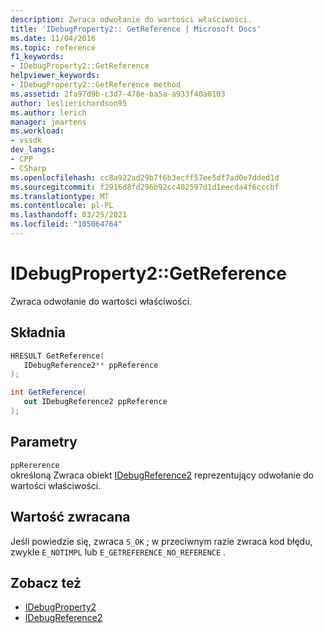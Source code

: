 ```yaml
---
description: Zwraca odwołanie do wartości właściwości.
title: 'IDebugProperty2:: GetReference | Microsoft Docs'
ms.date: 11/04/2016
ms.topic: reference
f1_keywords:
- IDebugProperty2::GetReference
helpviewer_keywords:
- IDebugProperty2::GetReference method
ms.assetid: 2fa97d9b-c3d7-478e-ba5a-a933f40a0103
author: leslierichardson95
ms.author: lerich
manager: jmartens
ms.workload:
- vssdk
dev_langs:
- CPP
- CSharp
ms.openlocfilehash: cc8a922ad29b7f6b3ecff57ee5df7ad0e7dded1d
ms.sourcegitcommit: f2916d8fd296b92cc402597d1d1eecda4f6cccbf
ms.translationtype: MT
ms.contentlocale: pl-PL
ms.lasthandoff: 03/25/2021
ms.locfileid: "105064764"
---
```

# <a name="idebugproperty2getreference"></a>IDebugProperty2::GetReference
Zwraca odwołanie do wartości właściwości.

## <a name="syntax"></a>Składnia

```cpp
HRESULT GetReference(
   IDebugReference2** ppReference
);
```

```csharp
int GetReference(
   out IDebugReference2 ppReference
);
```

## <a name="parameters"></a>Parametry
`ppRererence`\
określoną Zwraca obiekt [IDebugReference2](../../../extensibility/debugger/reference/idebugreference2.md) reprezentujący odwołanie do wartości właściwości.

## <a name="return-value"></a>Wartość zwracana
 Jeśli powiedzie się, zwraca `S_OK` ; w przeciwnym razie zwraca kod błędu, zwykle `E_NOTIMPL` lub `E_GETREFERENCE_NO_REFERENCE` .

## <a name="see-also"></a>Zobacz też
- [IDebugProperty2](../../../extensibility/debugger/reference/idebugproperty2.md)
- [IDebugReference2](../../../extensibility/debugger/reference/idebugreference2.md)
